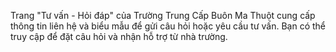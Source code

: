 Trang "Tư vấn - Hỏi đáp" của Trường Trung Cấp Buôn Ma Thuột cung cấp thông tin liên hệ và biểu mẫu để gửi câu hỏi hoặc yêu cầu tư vấn. Bạn có thể truy cập để đặt câu hỏi và nhận hỗ trợ từ nhà trường.



